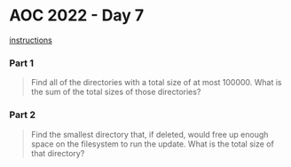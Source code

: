# AOC 2022 - Day 7

[instructions](https://adventofcode.com/2022/day/7)

### Part 1

> Find all of the directories with a total size of at most 100000. What is the sum of the total sizes of those directories?

### Part 2

> Find the smallest directory that, if deleted, would free up enough space on the filesystem to run the update. What is the total size of that directory?
